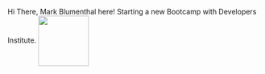 Hi There, Mark Blumenthal here!
Starting a new Bootcamp with Developers Institute.
<a href="URL_REDIRECT" target="blank">
<img align="center" src="![20210717_075806](https://github.com/MarkBlumenthal/MarkBlumenthal/assets/145574315/250dde98-b6f9-45d2-9eb7-3ce35c96877a)" height="100" />
</a>
